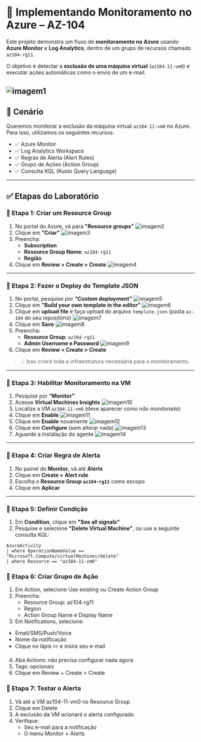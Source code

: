 # 📘 Implementando Monitoramento no Azure – AZ-104

Este projeto demonstra um fluxo de **monitoramento no Azure** usando **Azure Monitor** e **Log Analytics**, dentro de um grupo de recursos chamado `az104-rg11`.

O objetivo é detectar a **exclusão de uma máquina virtual** (`az104-11-vm0`) e executar ações automáticas como o envio de um e-mail.

![imagem1](https://github.com/DurezahGeek/Implementando-Monitoramento-no-Azure-AZ-104/blob/main/src-Monitoramento/1.png)
---

## 🧩 Cenário

Queremos monitorar a exclusão da máquina virtual `az104-11-vm0` no Azure. Para isso, utilizamos os seguintes recursos:

- ✅ Azure Monitor  
- ✅ Log Analytics Workspace  
- ✅ Regras de Alerta (Alert Rules)  
- ✅ Grupo de Ações (Action Group)  
- ✅ Consulta KQL (Kusto Query Language)  

---

## ✅ Etapas do Laboratório

### 🔹 Etapa 1: Criar um Resource Group

1. No portal do Azure, vá para **"Resource groups"**
![imagem2](https://github.com/DurezahGeek/Implementando-Monitoramento-no-Azure-AZ-104/blob/main/src-Monitoramento/2.png)
2. Clique em **"Criar"**
![imagem3](https://github.com/DurezahGeek/Implementando-Monitoramento-no-Azure-AZ-104/blob/main/src-Monitoramento/3.png)
3. Preencha:
   - **Subscription**
   - **Resource Group Name**: `az104-rg11`
   - **Região**
4. Clique em **Review + Create > Create**
![imagem4](https://github.com/DurezahGeek/Implementando-Monitoramento-no-Azure-AZ-104/blob/main/src-Monitoramento/4.png)

---

### 🔹 Etapa 2: Fazer o Deploy do Template JSON

1. No portal, pesquise por **“Custom deployment”**
![imagem5](https://github.com/DurezahGeek/Implementando-Monitoramento-no-Azure-AZ-104/blob/main/src-Monitoramento/5.png)
2. Clique em **"Build your own template in the editor"**
![imagem6](https://github.com/DurezahGeek/Implementando-Monitoramento-no-Azure-AZ-104/blob/main/src-Monitoramento/6.png)
3. Clique em **upload file** e faça upload do arquivo `template.json` (pasta `az-104` do seu repositório)
![imagem7](https://github.com/DurezahGeek/Implementando-Monitoramento-no-Azure-AZ-104/blob/main/src-Monitoramento/7.png)
4. Clique em **Save**
![imagem8](https://github.com/DurezahGeek/Implementando-Monitoramento-no-Azure-AZ-104/blob/main/src-Monitoramento/8.png)
5. Preencha:
   - **Resource Group**: `az104-rg11`
   - **Admin Username e Password**
![imagem9](https://github.com/DurezahGeek/Implementando-Monitoramento-no-Azure-AZ-104/blob/main/src-Monitoramento/9.png)
6. Clique em **Review + Create > Create**

> 💡 Isso criará toda a infraestrutura necessária para o monitoramento.

---

### 🔹 Etapa 3: Habilitar Monitoramento na VM

1. Pesquise por **“Monitor”**
2. Acesse **Virtual Machines Insights**
![imagem10](https://github.com/DurezahGeek/Implementando-Monitoramento-no-Azure-AZ-104/blob/main/src-Monitoramento/10.png)
3. Localize a VM `az104-11-vm0` (deve aparecer como *não monitorada*)
4. Clique em **Enable**
![imagem11](https://github.com/DurezahGeek/Implementando-Monitoramento-no-Azure-AZ-104/blob/main/src-Monitoramento/11.png)
5. Clique em **Enable** novamente
![imagem12](https://github.com/DurezahGeek/Implementando-Monitoramento-no-Azure-AZ-104/blob/main/src-Monitoramento/12.png)
6. Clique em **Configure** (sem alterar nada)
![imagem13](https://github.com/DurezahGeek/Implementando-Monitoramento-no-Azure-AZ-104/blob/main/src-Monitoramento/13.png)
7. Aguarde a instalação do agente
![imagem14](https://github.com/DurezahGeek/Implementando-Monitoramento-no-Azure-AZ-104/blob/main/src-Monitoramento/14.png)
---

### 🔹 Etapa 4: Criar Regra de Alerta

1. No painel do **Monitor**, vá até **Alerts**
2. Clique em **Create > Alert rule**
3. Escolha o **Resource Group `az104-rg11`** como escopo
4. Clique em **Aplicar**

---

### 🔹 Etapa 5: Definir Condição

1. Em **Condition**, clique em **"See all signals"**
2. Pesquise e selecione **"Delete Virtual Machine"**, ou use a seguinte consulta KQL:

```kusto
AzureActivity 
| where OperationNameValue == "Microsoft.Compute/virtualMachines/delete"
| where Resource == "az104-11-vm0"
```

### 🔹 Etapa 6: Criar Grupo de Ação

1. Em Action, selecione Use existing ou Create Action Group
2. Preencha:
   - Resource Group: az104-rg11
   -  Region
   -  Action Group Name e Display Name
3. Em Notifications, selecione:
  - Email/SMS/Push/Voice
  - Nome da notificação
  - Clique no lápis ✏️ e insira seu e-mail
4. Aba Actions: não precisa configurar nada agora
5. Tags: opcionais
6. Clique em Review + Create > Create

### 🔹 Etapa 7: Testar o Alerta
1. Vá até a VM az104-11-vm0 no Resource Group
2. Clique em Delete
3. A exclusão da VM acionará o alerta configurado
4. Verifique:
   - Seu e-mail para a notificação
   - O menu Monitor > Alerts
